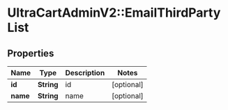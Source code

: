 # UltraCartAdminV2::EmailThirdPartyList

## Properties
Name | Type | Description | Notes
------------ | ------------- | ------------- | -------------
**id** | **String** | id | [optional] 
**name** | **String** | name | [optional] 


